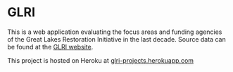 # GLRI
 This is a web application evaluating the focus areas and funding agencies of the Great Lakes Restoration Initiative in the last decade. Source data can be found at the [GLRI website](https://www.glri.us/projects).
 
 This project is hosted on Heroku at [glri-projects.herokuapp.com](https://glri-projects.herokuapp.com/)
